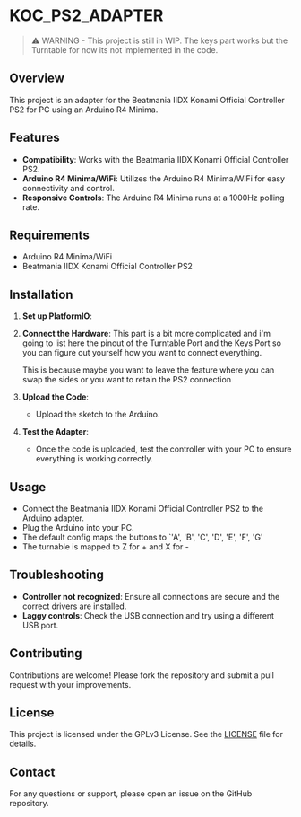 # KOC_PS2_ADAPTER

> ⚠ WARNING - This project is still in WIP. The keys part works but the Turntable for now its not implemented in the code.

## Overview

This project is an adapter for the Beatmania IIDX Konami Official Controller PS2 for PC using an Arduino R4 Minima.

## Features

- **Compatibility**: Works with the Beatmania IIDX Konami Official Controller PS2.
- **Arduino R4 Minima/WiFi**: Utilizes the Arduino R4 Minima/WiFi for easy connectivity and control.
- **Responsive Controls**: The Arduino R4 Minima runs at a 1000Hz polling rate.

## Requirements

- Arduino R4 Minima/WiFi
- Beatmania IIDX Konami Official Controller PS2

## Installation

1. **Set up PlatformIO**:

2. **Connect the Hardware**:
    This part is a bit more complicated and i'm going to list here the pinout of the Turntable Port and the Keys Port
    so you can figure out yourself how you want to connect everything.
    
    This is because maybe you want to leave the feature where you can swap the sides or you want to retain the PS2 connection

3. **Upload the Code**:
    - Upload the sketch to the Arduino.

4. **Test the Adapter**:
    - Once the code is uploaded, test the controller with your PC to ensure everything is working correctly.

## Usage

- Connect the Beatmania IIDX Konami Official Controller PS2 to the Arduino adapter.
- Plug the Arduino into your PC.
- The default config maps the buttons to `'A', 'B', 'C', 'D', 'E', 'F', 'G'
- The turnable is mapped to Z for + and X for -

## Troubleshooting

- **Controller not recognized**: Ensure all connections are secure and the correct drivers are installed.
- **Laggy controls**: Check the USB connection and try using a different USB port.

## Contributing

Contributions are welcome! Please fork the repository and submit a pull request with your improvements.

## License

This project is licensed under the GPLv3 License. See the [LICENSE](LICENSE) file for details.

## Contact

For any questions or support, please open an issue on the GitHub repository.
